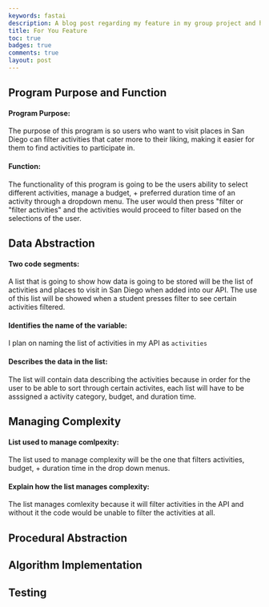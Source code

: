 ```yaml
---
keywords: fastai
description: A blog post regarding my feature in my group project and how it's going to meet CB criteria.
title: For You Feature 
toc: true 
badges: true
comments: true
layout: post
---
```


## Program Purpose and Function

#### Program Purpose:

The purpose of this program is so users who want to visit places in San Diego can filter activities that cater more to their liking, making it easier for them to find activities to participate in.

#### Function:

The functionality of this program is going to be the users ability to select different activities, manage a budget, +  preferred duration time of an activity through a dropdown menu. The user would then press "filter or "filter activities" and the activities would proceed to filter based on the selections of the user.

## Data Abstraction

#### Two code segments:

A list that is going to show how data is going to be stored will be the list of activities and places to visit in San Diego when added into our API. The use of this list will be showed when a student presses filter to see certain activities filtered. 

#### Identifies the name of the variable:

I plan on naming the list of activities in my API as `activities`

#### Describes the data in the list:

The list will contain data describing the activities because in order for the user to be able to sort through certain activites, each list will have to be asssigned a activity category, budget, and duration time.

## Managing Complexity

#### List used to manage comlpexity:

The list used to manage complexity will be the one that filters activities, budget, + duration time in the drop down menus.

#### Explain how the list manages complexity:

The list manages comlexity because it will filter activities in the API and without it the code would be unable to filter the activities at all.

## Procedural Abstraction

#### 

## Algorithm Implementation


## Testing